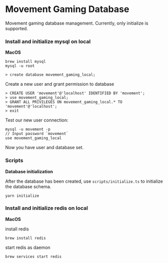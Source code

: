 # Movement Gaming Database

Movement gaming database management. Currently, only initialize is supported.

### Install and initialize mysql on local

**MacOS**

```shell
brew install mysql
mysql -u root

> create database movement_gaming_local;
```

Create a new user and grant permission to database

```shell
> CREATE USER 'movement'@'localhost' IDENTIFIED BY 'movement';
> use movement_gaming_local;
> GRANT ALL PRIVILEGES ON movement_gaming_local.* TO 'movement'@'localhost';
> exit
```

Test our new user connection:

```shell
mysql -u movement -p
// Input password `movement`
use movement_gaming_local
```

Now you have user and database set.

### Scripts

**Database initialization**

After the database has been created, use `scripts/initialize.ts` to initialize the
database schema.

```shell
yarn initialize
```

### Install and initialize redis on local

**MacOS**

install redis
```shell
brew install redis
```

start redis as daemon
```shell
brew services start redis
```
